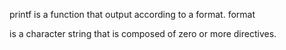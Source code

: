 printf
is a function that output according to a format.
format

is a character string that is composed of zero or more directives.
